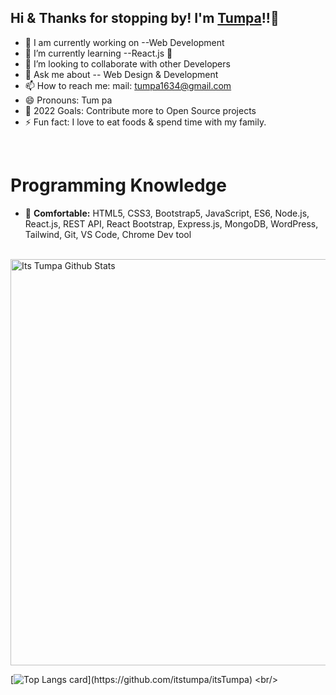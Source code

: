 ## Hi & Thanks for stopping by! I'm [Tumpa][website]!!👋

- 🔭 I am currently working on --Web Development
- 🌱 I’m currently learning --React.js 🤣
- 👯 I’m looking to collaborate with other Developers
- 💬 Ask me about -- Web Design & Development
- 📫 How to reach me:  mail: tumpa1634@gmail.com
- 😄 Pronouns:  Tum pa
- 🥅 2022 Goals: Contribute more to Open Source projects
- ⚡ Fun fact: I love to eat foods & spend time with my family.
<br/>

# Programming Knowledge
- 👯 <strong>Comfortable:</strong> HTML5, CSS3, Bootstrap5, JavaScript, ES6, Node.js, React.js, REST API, React Bootstrap, Express.js, MongoDB, WordPress, Tailwind, Git, VS Code, Chrome Dev tool

<br/>
<img width="650px" alt="Its Tumpa Github Stats"  src="https://github-readme-stats.vercel.app/api?username=itstumpa&show_icons=true"/>
<br/>

[![Top Langs card](https://github-readme-stats.vercel.app/api/top-langs/?username=itstumpa&card_width=650_)](https://github.com/itstumpa/itsTumpa)
<br/>


[website]: https//:itstumpa.com
